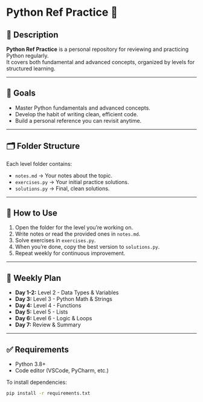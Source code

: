 # Python Ref Practice 🐍

## 📌 Description
**Python Ref Practice** is a personal repository for reviewing and practicing Python regularly.  
It covers both fundamental and advanced concepts, organized by levels for structured learning.

---

## 🎯 Goals
- Master Python fundamentals and advanced concepts.
- Develop the habit of writing clean, efficient code.
- Build a personal reference you can revisit anytime.

---

## 🗂 Folder Structure
Each level folder contains:
- `notes.md` → Your notes about the topic.
- `exercises.py` → Your initial practice solutions.
- `solutions.py` → Final, clean solutions.

---

## 🚀 How to Use
1. Open the folder for the level you’re working on.
2. Write notes or read the provided ones in `notes.md`.
3. Solve exercises in `exercises.py`.
4. When you’re done, copy the best version to `solutions.py`.
5. Repeat weekly for continuous improvement.

---

## 📅 Weekly Plan
- **Day 1-2:** Level 2 - Data Types & Variables  
- **Day 3:** Level 3 - Python Math & Strings  
- **Day 4:** Level 4 - Functions  
- **Day 5:** Level 5 - Lists  
- **Day 6:** Level 6 - Logic & Loops  
- **Day 7:** Review & Summary  

---

## ✅ Requirements
- Python 3.8+  
- Code editor (VSCode, PyCharm, etc.)

To install dependencies:
```bash
pip install -r requirements.txt
